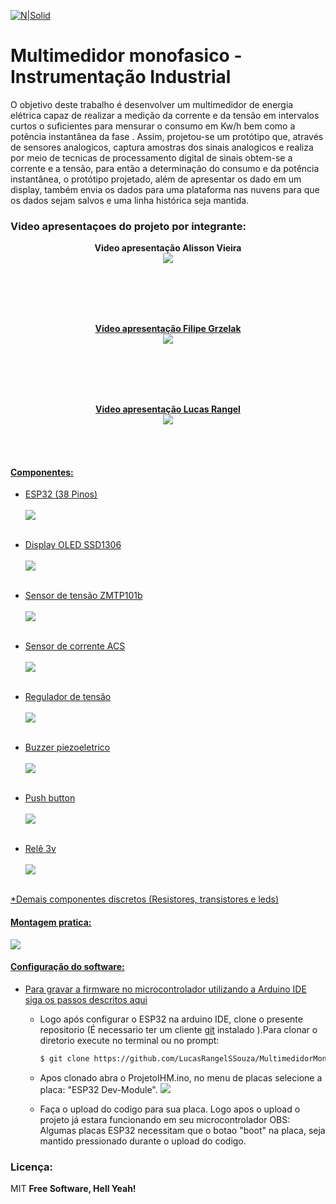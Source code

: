 
[![N|Solid](https://eventos.ifg.edu.br/semanai2c/wp-content/uploads/sites/7/2016/08/marca-ifg-2015-todas-as-verses.png)](https://www.ifg.edu.br/goiania)

# Multimedidor monofasico - Instrumentação Industrial
O objetivo deste trabalho é desenvolver um multimedidor de energia elétrica capaz de realizar a medição da corrente e da tensão em intervalos curtos o suficientes para mensurar o consumo em Kw/h bem como a potência instantânea da fase . Assim, projetou-se um protótipo que, através de sensores analogicos, captura amostras dos sinais analogicos e realiza por meio de tecnicas de processamento digital de sinais obtem-se a corrente e a tensão, para então a determinação do consumo e da potência instantânea, o protótipo projetado, além de apresentar os dado em um display, também envia os dados para uma plataforma nas nuvens para que os dados sejam salvos e uma linha histórica seja mantida.
### Video apresentaçoes do projeto por integrante:

<div>
	<p align="center">
	  <b>Video apresentação Alisson Vieira</b><br/>
	  <a href="https://youtu.be/3okiUbaMF5Y"><img src="https://github.com/LucasRangelSSouza/MultimedidorMonofasicoESP32/blob/main/assets/AlissonVieira.png">
	</p>
</div>
 <br/><br/>
 <br/><br/>
 <div>
	<p align="center">
	  <b>Video apresentação Filipe Grzelak</b><br/>
	  <a href="https://www.youtube.com/watch?v=fJjLVNWoG3g"><img src="https://github.com/LucasRangelSSouza/MultimedidorMonofasicoESP32/blob/main/assets/FilipeGrzelak.png">
	</p>
</div>
 <br/><br/>
 <br/><br/>
<div>
	<p align="center">
	<b>Video apresentação Lucas Rangel</b><br/>
	  <a href="https://youtu.be/qqvrOJMBtQI"><img src="https://github.com/LucasRangelSSouza/MultimedidorMonofasicoESP32/blob/main/assets/lucasRangel.png">
	</p>
</div>
 <br/><br/>


#### Componentes:

  - ESP32 (38 Pinos)
  <br/><br/>
![](https://github.com/LucasRangelSSouza/MultimedidorMonofasicoESP32/blob/main/assets/ESP32-DEVKIT-V4-pinout-v2.jpg)
  <br/><br/>
  
  
  - Display OLED SSD1306
  <br/><br/>
![](https://github.com/LucasRangelSSouza/MultimedidorMonofasicoESP32/blob/main/assets/display7.jpg)
<br/><br/>

  - Sensor de tensão ZMTP101b
  <br/><br/>
![](https://github.com/LucasRangelSSouza/MultimedidorMonofasicoESP32/blob/main/assets/ZMPT101B.jpg)
<br/><br/>
  
  - Sensor de corrente ACS
  <br/><br/>
![](https://github.com/LucasRangelSSouza/MultimedidorMonofasicoESP32/blob/main/assets/Acs712.png)
<br/><br/>
  
  - Regulador de tensão
  <br/><br/>
![](https://github.com/LucasRangelSSouza/MultimedidorMonofasicoESP32/blob/main/assets/regtensao.jpg)
<br/><br/>
  
  - Buzzer piezoeletrico
  <br/><br/>
![](https://github.com/LucasRangelSSouza/MultimedidorMonofasicoESP32/blob/main/assets/buzzer_5v-300x300.jpg)
<br/><br/>
  
  - Push button
  <br/><br/>
![](https://github.com/LucasRangelSSouza/MultimedidorMonofasicoESP32/blob/main/assets/push.jpg)
<br/><br/>
  
  - Relê 3v
  <br/><br/>
![](https://github.com/LucasRangelSSouza/MultimedidorMonofasicoESP32/blob/main/assets/rele.jpg)
<br/><br/>

*Demais componentes discretos (Resistores, transistores e leds)

  
#### Montagem pratica:

  
  ![](https://github.com/LucasRangelSSouza/MultimedidorMonofasicoESP32/blob/main/assets/Circuito.jpg)
  

#### Configuração do software:
- Para gravar a firmware no microcontrolador utilizando a Arduino IDE  siga os passos descritos [aqui](https://randomnerdtutorials.com/installing-the-esp32-board-in-arduino-ide-windows-instructions/)

  - Logo após configurar o ESP32 na arduino IDE, clone o presente repositorio (É necessario ter um cliente [git](https://git-scm.com/) instalado ).Para clonar o diretorio execute no terminal ou no prompt:
	```sh
	$ git clone https://github.com/LucasRangelSSouza/MultimedidorMonofasicoESP32.git
	```
  - Apos clonado abra o ProjetoIHM.ino, no menu de placas selecione a placa: "ESP32 Dev-Module".
	![](https://github.com/LucasRangelSSouza/MultimedidorMonofasicoESP32/blob/main/assets/selectPlaca.png)
	
  - Faça o upload do codigo para sua placa. Logo apos o upload o projeto já estara funcionando em seu microcontrolador
		OBS: Algumas placas ESP32 necessitam que o botao "boot" na placa, seja mantido pressionado durante o upload do codigo.


### Licença:


MIT
**Free Software, Hell Yeah!**

